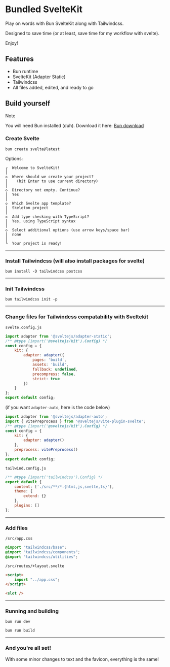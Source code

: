 # Bundled SvelteKit

Play on words with Bun SvelteKit along with Tailwindcss.

Designed to save time (or at least, save time for my workflow with svelte).

Enjoy!

## Features

- Bun runtime
- SvelteKit (Adapter Static)
- Tailwindcss
- All files added, edited, and ready to go

## Build yourself

> [!NOTE]
> You will need Bun installed (duh). Download it here: [Bun download](https://bun.sh/)

### Create Svelte

`bun create svelte@latest`

Options:

``` terminal
┌  Welcome to SvelteKit!
│
◇  Where should we create your project?
│    (hit Enter to use current directory)
│
◇  Directory not empty. Continue?
│  Yes
│
◇  Which Svelte app template?
│  Skeleton project
│
◇  Add type checking with TypeScript?
│  Yes, using TypeScript syntax
│
◇  Select additional options (use arrow keys/space bar)
│  none
│
└  Your project is ready!
```

---

### Install Tailwindcss (will also install packages for svelte)

`bun install -D tailwindcss postcss`

---

### Init Tailwindcss

`bun tailwindcss init -p`

---

### Change files for Tailwindcss compatability with Sveltekit

`svelte.config.js`

``` js
import adapter from '@sveltejs/adapter-static';
/** @type {import('@sveltejs/kit').Config} */
const config = {
    kit: {
		adapter: adapter({
			pages: 'build',
			assets: 'build',
			fallback: undefined,
			precompress: false,
			strict: true
		})
	}
};
export default config;
```


(if you want `adapter-auto`, here is the code below)

``` js
import adapter from '@sveltejs/adapter-auto';
import { vitePreprocess } from '@sveltejs/vite-plugin-svelte';
/** @type {import('@sveltejs/kit').Config} */
const config = {
    kit: {
        adapter: adapter()
    },
    preprocess: vitePreprocess()
};
export default config;
```

`tailwind.config.js`

``` js
/** @type {import('tailwindcss').Config} */
export default {
    content: ['./src/**/*.{html,js,svelte,ts}'],
    theme: {
        extend: {}
    },
    plugins: []
};
```

---

### Add files

`/src/app.css`

``` css
@import "tailwindcss/base";
@import "tailwindcss/components";
@import "tailwindcss/utilities";
```

`/src/routes/+layout.svelte`

``` html
<script>
    import "../app.css";
</script>

<slot />
```

---

### Running and building

`bun run dev`

`bun run build`

---

### And you're all set!

With some minor changes to text and the favicon, everything is the same!

